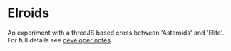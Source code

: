 # Elroids
An experiment with a threeJS based cross between 'Asteroids' and 'Elite'.
For full details see [developer notes](Manual/developer_notes.html).

